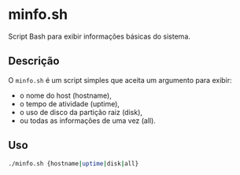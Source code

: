 # minfo.sh

Script Bash para exibir informações básicas do sistema.

## Descrição

O `minfo.sh` é um script simples que aceita um argumento para exibir:
- o nome do host (hostname),
- o tempo de atividade (uptime),
- o uso de disco da partição raiz (disk),
- ou todas as informações de uma vez (all).

## Uso

```bash
./minfo.sh {hostname|uptime|disk|all}
